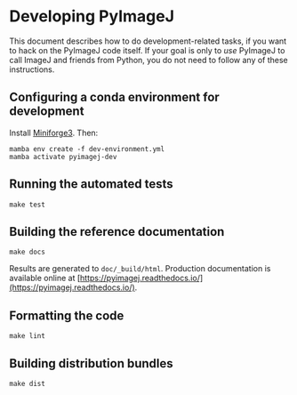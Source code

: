 # Developing PyImageJ

This document describes how to do development-related tasks,
if you want to hack on the PyImageJ code itself. If your goal
is only to *use* PyImageJ to call ImageJ and friends from
Python, you do not need to follow any of these instructions.

## Configuring a conda environment for development

Install [Miniforge3](https://github.com/conda-forge/miniforge#miniforge3).
Then:

```
mamba env create -f dev-environment.yml
mamba activate pyimagej-dev
```

## Running the automated tests

```
make test
```

## Building the reference documentation

```
make docs
```

Results are generated to `doc/_build/html`.
Production documentation is available online at
[https://pyimagej.readthedocs.io/](https://pyimagej.readthedocs.io/).

## Formatting the code

```
make lint
```

## Building distribution bundles

```
make dist
```
